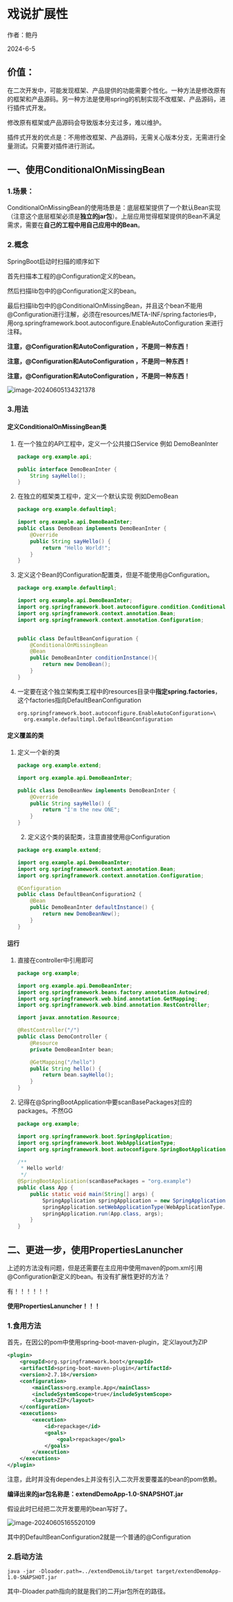 # 戏说扩展性

作者：鲍丹

2024-6-5



## 价值：

在二次开发中，可能发现框架、产品提供的功能需要个性化。一种方法是修改原有的框架和产品源码。另一种方法是使用spring的机制实现不改框架、产品源码，进行插件式开发。

修改原有框架或产品源码会导致版本分支过多，难以维护。

插件式开发的优点是：不用修改框架、产品源码，无需关心版本分支，无需进行全量测试。只需要对插件进行测试。



## 一、使用ConditionalOnMissingBean

### 1.场景：

ConditionalOnMissingBean的使用场景是：底层框架提供了一个默认Bean实现（注意这个底层框架必须是**独立的jar包**）。上层应用觉得框架提供的Bean不满足需求，需要在**自己的工程中用自己应用中的Bean**。

### 2.概念

SpringBoot启动时扫描的顺序如下

首先扫描本工程的@Configuration定义的bean。

然后扫描lib包中的@Configuration定义的bean。

最后扫描lib包中的@ConditionalOnMissingBean，并且这个bean不能用@Configuration进行注解，必须在resources/META-INF/spring.factories中，用org.springframework.boot.autoconfigure.EnableAutoConfiguration 来进行注释。

**注意，@Configuration和AutoConfiguration ，不是同一种东西！**

**注意，@Configuration和AutoConfiguration ，不是同一种东西！**

**注意，@Configuration和AutoConfiguration ，不是同一种东西！**



![image-20240605134321378](./image-20240605134321378.png)

### 3.用法

#### 定义ConditionalOnMissingBean类

1. 在一个独立的API工程中，定义一个公共接口Service 例如 DemoBeanInter

   ```java
   package org.example.api;
   
   public interface DemoBeanInter {
       String sayHello();
   }
   
   ```

   

2. 在独立的框架类工程中，定义一个默认实现 例如DemoBean

   ```java
   package org.example.defaultimpl;
   
   import org.example.api.DemoBeanInter;
   public class DemoBean implements DemoBeanInter {
       @Override
       public String sayHello() {
           return "Hello World!";
       }
   }
   
   ```

   

3. 定义这个Bean的Configuration配置类，但是不能使用@Configuration。

   ```java
   package org.example.defaultimpl;
   
   import org.example.api.DemoBeanInter;
   import org.springframework.boot.autoconfigure.condition.ConditionalOnMissingBean;
   import org.springframework.context.annotation.Bean;
   import org.springframework.context.annotation.Configuration;
   
   
   public class DefaultBeanConfiguration {
       @ConditionalOnMissingBean
       @Bean
       public DemoBeanInter conditionInstance(){
           return new DemoBean();
       }
   }
   
   ```

   

4. 一定要在这个独立架构类工程中的resources目录中**指定spring.factories**，这个factories指向DefaultBeanConfiguration

   ```properties
   org.springframework.boot.autoconfigure.EnableAutoConfiguration=\
     org.example.defaultimpl.DefaultBeanConfiguration
   
   ```

#### 定义覆盖的类

1. 定义一个新的类

   ```java
   package org.example.extend;
   
   import org.example.api.DemoBeanInter;
   
   public class DemoBeanNew implements DemoBeanInter {
       @Override
       public String sayHello() {
           return "I'm the new ONE";
       }
   }
   
   ```

   2. 定义这个类的装配类，注意直接使用@Configuration

   ```java
   package org.example.extend;
   
   import org.example.api.DemoBeanInter;
   import org.springframework.context.annotation.Bean;
   import org.springframework.context.annotation.Configuration;
   
   @Configuration
   public class DefaultBeanConfiguration2 {
       @Bean
       public DemoBeanInter defaultInstance() {
           return new DemoBeanNew();
       }
   }
   
   ```

   

#### 运行

1. 直接在controller中引用即可

   ```java
   package org.example;
   
   import org.example.api.DemoBeanInter;
   import org.springframework.beans.factory.annotation.Autowired;
   import org.springframework.web.bind.annotation.GetMapping;
   import org.springframework.web.bind.annotation.RestController;
   
   import javax.annotation.Resource;
   
   @RestController("/")
   public class DemoController {
       @Resource
       private DemoBeanInter bean;
   
       @GetMapping("/hello")
       public String hello() {
           return bean.sayHello();
       }
   }
   
   ```

2. 记得在@SpringBootApplication中要scanBasePackages对应的packages。不然GG

   ```java
   package org.example;
   
   import org.springframework.boot.SpringApplication;
   import org.springframework.boot.WebApplicationType;
   import org.springframework.boot.autoconfigure.SpringBootApplication;
   
   /**
    * Hello world!
    */
   @SpringBootApplication(scanBasePackages = "org.example")
   public class App {
       public static void main(String[] args) {
           SpringApplication springApplication = new SpringApplication(App.class);
           springApplication.setWebApplicationType(WebApplicationType.SERVLET);
           springApplication.run(App.class, args);
       }
   }
   
   ```

   



## 二、更进一步，使用PropertiesLanuncher

上述的方法没有问题，但是还需要在主应用中使用maven的pom.xml引用@Configuration新定义的bean。有没有扩展性更好的方法？

有！！！！！！

**使用PropertiesLanuncher！！！**



### 1.食用方法

首先，在因公的pom中使用spring-boot-maven-plugin，定义layout为ZIP

```xml
<plugin>
    <groupId>org.springframework.boot</groupId>
    <artifactId>spring-boot-maven-plugin</artifactId>
    <version>2.7.18</version>
    <configuration>
        <mainClass>org.example.App</mainClass>
        <includeSystemScope>true</includeSystemScope>
        <layout>ZIP</layout>
    </configuration>
    <executions>
        <execution>
            <id>repackage</id>
            <goals>
                <goal>repackage</goal>
            </goals>
        </execution>
    </executions>
</plugin>
```

注意，此时并没有dependes上并没有引入二次开发要覆盖的bean的pom依赖。



**编译出来的jar包名称是：extendDemoApp-1.0-SNAPSHOT.jar**



假设此时已经把二次开发要用的bean写好了。

![image-20240605165520109](./image-20240605165520109.png)

其中的DefaultBeanConfiguration2就是一个普通的@Configuration

### 2.启动方法

```shell
java -jar -Dloader.path=../extendDemoLib/target target/extendDemoApp-1.0-SNAPSHOT.jar 
```

其中-Dloader.path指向的就是我们的二开jar包所在的路径。



